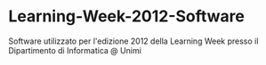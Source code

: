 Learning-Week-2012-Software
===========================

Software utilizzato per l'edizione 2012 della Learning Week presso il Dipartimento di Informatica @ Unimi